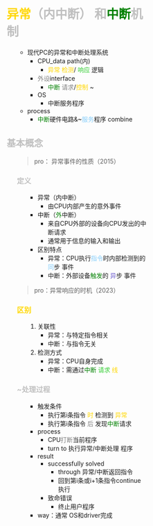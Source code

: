 <div style="float: left; width: 64%; padding: 1%;">

#  <span style="color: silver;"> <span style="color: Gold;">异常</span>（内中断） 和<span style="color: green;">中断</span>机制  

<ul>

- 现代PC的异常和中断处理系统
  - CPU_data path(内)
    -  <span style="color: Gold;">异常</span>  <span style="color: Gold;">检测</span>/ <span style="color: LimeGreen;">响应</span> 逻辑
  - <span style="color: gray;">外设</span>interface
    - <span style="color: green;">中断</span> <span style="color: gray;">请求</span>/<span style="color: Gold;">控制</span> ~
  - OS
    - 中断服务程序
- process
  - <span style="color: green;">中断</span>硬件电路&~<span style="color: LightSkyBlue;">服务</span>程序 combine


</ul>

##  <span style="color: silver;">基本概念  

<ul>

>pro： 异常事件的性质（2015）  

###  <span style="color: silver;">定义

<ul>

- 异常（内中断）
  - 由CPU内部产生的意外事件
- 中断（<span style="color: green;">外</span>中断）
  - 来自CPU外部的设备向CPU发出的中断请求
  - 通常用于信息的输入和输出
- 区别特点
  - 异常：CPU执行<span style="color: LightSkyBlue;">指令</span>时内部检测到的 <span style="color: LightSkyBlue;">同</span>步 事件
  - 中断：外部设备<span style="color: green;">触发</span>的 <span style="color: SlateBlue;">异</span>步 事件

</ul>

>pro：异常响应的时机（2023）  

###  <span style="color: Gold;">区别

<ul>

1. 关联性
   - 异常：与特定指令相关
   - 中断：与指令无关
2. 检测方式
   - 异常：CPU自身完成
   - 中断：需通过<span style="color: green;">中断</span> <span style="color: LimeGreen;">请求</span> <span style="color: Gold;">线</span>

</ul>

###  <span style="color: silver;">~处理过程

<ul>

- 触发条件
  - 执行第i条指令 <span style="color: Gold;">时</span> 检测到 <span style="color: Gold;">异常</span>
  - 执行第i条指令 <span style="color: gray;">后</span> 发现<span style="color: green;">中断</span>请求
- process
  - CPU<span style="color: gray;">打断</span>当前程序
  - turn to 执行异常/中断处理 程序
- result
  - successfully solved
    - through 异常/中断返回指令
    - 回到第i条或i+1条指令continue执行
  - 致命错误
    - 终止用户程序
- way：通常 OS和driver完成

</ul>

</ul>

</div>
<div style="float: right; width: 26%; padding: 1%;">

</div>
<div style="clear: both;"></div>
